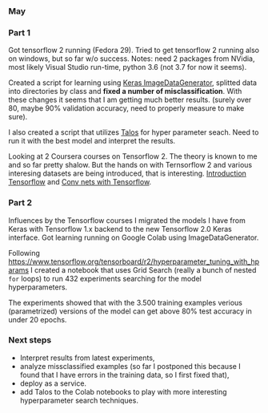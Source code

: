 ### May


### Part 1
 Got tensorflow 2 running (Fedora 29). Tried to get tensorflow 2 running also on windows, but so far w/o success. 
 Notes: need 2 packages from NVidia, most likely Visual Studio run-time, python 3.6 (not 3.7 for now it seems). 
 
 Created a script for learning using [Keras ImageDataGenerator](https://keras.io/preprocessing/image/), splitted data into directories by class and **fixed a number of misclassification**.
 With these changes it seems that I am getting much better results. (surely over 80, maybe 90% validation accuracy, need to properly measure to make sure).
 
 I also created a script that utilizes [Talos](https://github.com/autonomio/talos) for hyper parameter seach.
 Need to run it with the best model and interpret the results.
 
 Looking at 2 Coursera courses on Tensorflow 2. The theory is known to me and so far pretty shalow. But the hands on
 with Ternsorflow 2 and various interesing datasets are being introduced, that is interesting.
 [Introduction Tensorflow](https://www.coursera.org/learn/introduction-tensorflow/home/welcome) 
 and [Conv nets with Tensorflow](https://www.coursera.org/learn/convolutional-neural-networks-tensorflow/home/welcome).

### Part 2
 Influences by the Tensorflow courses I migrated the models I have from Keras with Tensorflow 1.x backend to the new Tensorflow 2.0 Keras interface. Got learning running on Google Colab using ImageDataGenerator.
 
Following https://www.tensorflow.org/tensorboard/r2/hyperparameter_tuning_with_hparams I created a notebook that uses Grid Search (really a bunch of nested `for` loops) to run 432 experiments searching for the model hyperparameters.

The experiments showed that with the 3.500 training examples verious (parametrized) versions of the model can get above 80% test accuracy in under 20 epochs.


### Next steps

 - Interpret results from latest experiments,
 - analyze missclassified examples (so far I postponed this because I found that I have errors in the training data, so I first fixed that),
 - deploy as a service.
 - add Talos to the Colab notebooks to play with more interesting hyperparameter search techniques.

